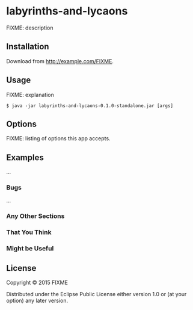 # labyrinths-and-lycaons

FIXME: description

## Installation

Download from http://example.com/FIXME.

## Usage

FIXME: explanation

    $ java -jar labyrinths-and-lycaons-0.1.0-standalone.jar [args]

## Options

FIXME: listing of options this app accepts.

## Examples

...

### Bugs

...

### Any Other Sections
### That You Think
### Might be Useful

## License

Copyright © 2015 FIXME

Distributed under the Eclipse Public License either version 1.0 or (at
your option) any later version.
